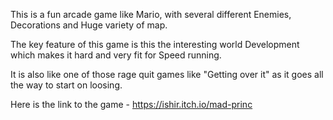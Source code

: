 This is a fun arcade game like Mario, with several different Enemies, Decorations and Huge variety of map.

The key feature of this game is this the interesting world Development which makes it hard and very fit for Speed running.

It is also like one of those rage quit games like "Getting over it" as it goes all the way to start on loosing.

Here is the link to the game - https://ishir.itch.io/mad-princ
